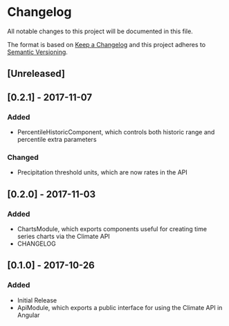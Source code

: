 # Changelog
All notable changes to this project will be documented in this file.

The format is based on [Keep a Changelog](http://keepachangelog.com/en/1.0.0/)
and this project adheres to [Semantic Versioning](http://semver.org/spec/v2.0.0.html).

## [Unreleased]

## [0.2.1] - 2017-11-07
### Added
- PercentileHistoricComponent, which controls both historic range and percentile extra parameters

### Changed
- Precipitation threshold units, which are now rates in the API

## [0.2.0] - 2017-11-03
### Added
- ChartsModule, which exports components useful for creating time series charts via the Climate API
- CHANGELOG

## [0.1.0] - 2017-10-26
### Added
- Initial Release
- ApiModule, which exports a public interface for using the Climate API in Angular
